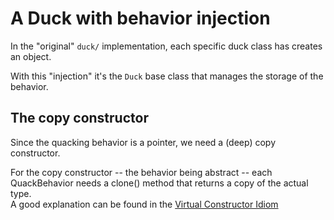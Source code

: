 # A Duck with behavior injection 

In the "original" `duck/` implementation, each specific duck class has creates an object.

With this "injection" it's the `Duck` base class that manages the storage of the behavior.

## The copy constructor

Since the quacking behavior is a pointer, we need a (deep) copy constructor.

For the copy constructor -- the behavior being abstract -- each QuackBehavior needs a clone() method that returns a copy of the actual type.  
A good explanation can be found in the [Virtual Constructor Idiom](https://en.wikibooks.org/wiki/More_C%2B%2B_Idioms/Virtual_Constructor)

